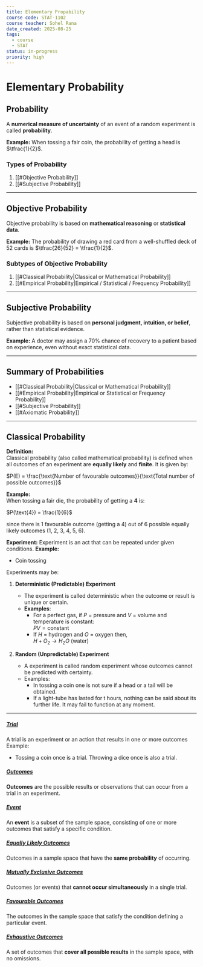 ```yaml
---
title: Elementary Propability
course code: STAT-1102
course teacher: Sohel Rana
date_created: 2025-08-25
tags:
  - course
  - STAT
status: in-progress
priority: high
---
```

# Elementary Probability

## Probability
A **numerical measure of uncertainty** of an event of a random experiment is called **probability**.  

**Example:** When tossing a fair coin, the probability of getting a head is $\tfrac{1}{2}$.

### Types of Probability
1. [[#Objective Probability]]
2. [[#Subjective Probability]]

---

## Objective Probability
Objective probability is based on **mathematical reasoning** or **statistical data**.  

**Example:** The probability of drawing a red card from a well-shuffled deck of 52 cards is $\tfrac{26}{52} = \tfrac{1}{2}$.

### Subtypes of Objective Probability
1. [[#Classical Probability|Classical or Mathematical Probability]]
2. [[#Empirical Probability|Empirical / Statistical / Frequency Probability]]

---
## Subjective Probability
Subjective probability is based on **personal judgment, intuition, or belief**, rather than statistical evidence.  

**Example:** A doctor may assign a 70% chance of recovery to a patient based on experience, even without exact statistical data.

---

## Summary of Probabilities
- [[#Classical Probability|Classical or Mathematical Probability]]
- [[#Empirical Probability|Empirical or Statistical or Frequency Probability]]
- [[#Subjective Probability]]
- [[#Axiomatic Probability]]

---

## Classical Probability
**Definition:**  
Classical probability (also called mathematical probability) is defined when all outcomes of an experiment are **equally likely** and **finite**. It is given by:  

$P(E) = \frac{\text{Number of favourable outcomes}}{\text{Total number of possible outcomes}}$

**Example:**  
When tossing a fair die, the probability of getting a **4** is:  

$P(\text{4}) = \frac{1}{6}$

since there is 1 favourable outcome (getting a 4) out of 6 possible equally likely outcomes (1, 2, 3, 4, 5, 6).


**Experiment:** Experiment is an act that can be repeated under given conditions.
 **Example:**
  * Coin tossing
 

Experiments may be:  
1. **Deterministic (Predictable) Experiment**  
   - The experiment is called deterministic when the outcome or result is unique or certain.  
   - **Examples**:  
     - For a perfect gas, if $P$ = pressure and $V$ = volume and temperature is constant:  
       $PV = \text{constant}$  
     - If $H$ = hydrogen and $O$ = oxygen then,  
       $H + O_2 \to H_2O$ (water)  

2. **Random (Unpredictable) Experiment**  
   - A experiment is called random experiment whose outcomes cannot be predicted with certainty.  
   - Examples:  
     - In tossing a coin one is not sure if a head or a tail will be obtained. 
     * If a light-tube has lasted for t hours, nothing can be said about its further life. It may fail to function at any moment. 

---

##### [Trial](#trial)  
A trial is an experiment or an action that results in one or more outcomes  
 Example: 
 * Tossing a coin once is a trial. Throwing a dice once is also a trial.
##### [Outcomes](#outcomes)  
**Outcomes** are the possible results or observations that can occur from a trial in an experiment.  

##### [Event](#event)  
An **event** is a subset of the sample space, consisting of one or more outcomes that satisfy a specific condition.  

##### [Equally Likely Outcomes](#equally-likely-outcomes)  
Outcomes in a sample space that have the **same probability** of occurring.  

##### [Mutually Exclusive Outcomes](#mutually-exclusive-outcomes)  
Outcomes (or events) that **cannot occur simultaneously** in a single trial.  

##### [Favourable Outcomes](#favourable-outcomes)  
The outcomes in the sample space that satisfy the condition defining a particular event.  

##### [Exhaustive Outcomes](#exhaustive-outcomes)  
A set of outcomes that **cover all possible results** in the sample space, with no omissions.  